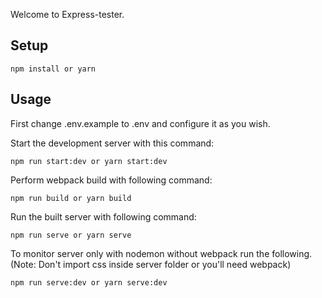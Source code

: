Welcome to Express-tester.
 
Setup
---
 
```
npm install or yarn
```



Usage
---

First change .env.example to .env and configure it as you wish.


Start the development server with this command:
 
```
npm run start:dev or yarn start:dev
```

Perform webpack build with following command:

```
npm run build or yarn build
```

Run the built server with following command:

```
npm run serve or yarn serve
```

To monitor server only with nodemon without webpack run the following.(Note: Don't import css inside server folder or you'll need webpack)

```
npm run serve:dev or yarn serve:dev
```